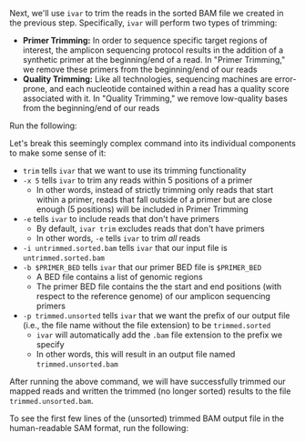 <script>
import Link from "$components/Link.svelte";
import Execute from "$components/Execute.svelte";
</script>

Next, we'll use `ivar` to trim the reads in the sorted BAM file we created in the previous step. Specifically, `ivar` will perform two types of trimming:

- **Primer Trimming:** In order to sequence specific target regions of interest, the amplicon sequencing protocol results in the addition of a <Link href="https://en.wikipedia.org/wiki/Primer_(molecular_biology)#Uses_of_synthetic_primers">synthetic primer</Link> at the beginning/end of a read. In "Primer Trimming," we remove these primers from the beginning/end of our reads
- **Quality Trimming:** Like all technologies, sequencing machines are error-prone, and each nucleotide contained within a read has a <Link href="https://en.wikipedia.org/wiki/FASTQ_format#Quality">quality score</Link> associated with it. In "Quality Trimming," we remove low-quality bases from the beginning/end of our reads

Run the following:

<Execute command="ivar trim -x 5 -e \ -i untrimmed.sorted.bam \ -b $PRIMER_BED \ -p trimmed.unsorted" />

Let's break this seemingly complex command into its individual components to make some sense of it:

- `trim` tells `ivar` that we want to use its trimming functionality
- `-x 5` tells `ivar` to trim any reads within 5 positions of a primer
  - In other words, instead of strictly trimming only reads that start within a primer, reads that fall outside of a primer but are close enough (5 positions) will be included in Primer Trimming
- `-e` tells `ivar` to include reads that don't have primers
  - By default, `ivar trim` excludes reads that don't have primers
  - In other words, `-e` tells `ivar` to trim _all_ reads
- `-i untrimmed.sorted.bam` tells `ivar` that our input file is `untrimmed.sorted.bam`
- `-b $PRIMER_BED` tells `ivar` that our primer BED file is `$PRIMER_BED`
  - A <Link href="https://en.wikipedia.org/wiki/BED_(file_format)">BED file</Link> contains a list of genomic regions
  - The primer BED file contains the the start and end positions (with respect to the reference genome) of our amplicon sequencing primers
- `-p trimmed.unsorted` tells `ivar` that we want the prefix of our output file (i.e., the file name without the file extension) to be `trimmed.sorted`
  - `ivar` will automatically add the `.bam` file extension to the prefix we specify
  - In other words, this will result in an output file named `trimmed.unsorted.bam`

After running the above command, we will have successfully trimmed our mapped reads and written the trimmed (no longer sorted) results to the file `trimmed.unsorted.bam`.

To see the first few lines of the (unsorted) trimmed BAM output file in the human-readable SAM format, run the following:

<Execute command="samtools view -h trimmed.unsorted.bam | \ head -n 5" />
